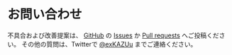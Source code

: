 # お問い合わせ

不具合および改善提案は、 [GitHub](https://github.com/exKAZUu/AIChallenge2018AtCodeFestival) の
[Issues](https://github.com/exKAZUu/AIChallenge2018AtCodeFestival/issues) か
[Pull requests](https://github.com/exKAZUu/AIChallenge2018AtCodeFestival/pulls) へご投稿ください。
その他の質問は、Twitterで [@exKAZUu](https://twitter.com/exkazuu) までご連絡ください。
